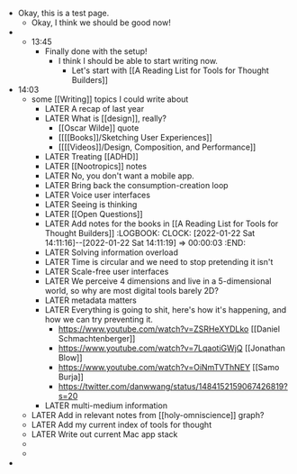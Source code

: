 - Okay, this is a test page.
	- Okay, I think we should be good now!
- - 13:45
	- Finally done with the setup!
		- I think I should be able to start writing now.
			- Let's start with [[A Reading List for Tools for Thought Builders]]
- 14:03
	- some [[Writing]] topics I could write about
		- LATER A recap of last year
		- LATER What is [[design]], really?
			- [[Oscar Wilde]] quote
			- [[[[Books]]/Sketching User Experiences]]
			- [[[[Videos]]/Design, Composition, and Performance]]
		- LATER Treating [[ADHD]]
		- LATER [[Nootropics]] notes
		- LATER No, you don't want a mobile app.
		- LATER Bring back the consumption-creation loop
		- LATER Voice user interfaces
		- LATER Seeing is thinking
		- LATER [[Open Questions]]
		- LATER Add notes for the books in [[A Reading List for Tools for Thought Builders]]
		  :LOGBOOK:
		  CLOCK: [2022-01-22 Sat 14:11:16]--[2022-01-22 Sat 14:11:19] =>  00:00:03
		  :END:
		- LATER Solving information overload
		- LATER Time is circular and we need to stop pretending it isn't
		- LATER Scale-free user interfaces
		- LATER We perceive 4 dimensions and live in a 5-dimensional world, so why are most digital tools barely 2D?
		- LATER metadata matters
		- LATER Everything is going to shit, here's how it's happening, and how we can try preventing it.
			- https://www.youtube.com/watch?v=ZSRHeXYDLko [[Daniel Schmachtenberger]]
			- https://www.youtube.com/watch?v=7LqaotiGWjQ [[Jonathan Blow]]
			- https://www.youtube.com/watch?v=OiNmTVThNEY [[Samo Burja]]
			- https://twitter.com/danwwang/status/1484152159067426819?s=20
		- LATER multi-medium information
	- LATER Add in relevant notes from [[holy-omniscience]] graph?
	- LATER Add my current index of tools for thought
	- LATER Write out current Mac app stack
	-
	-
-
